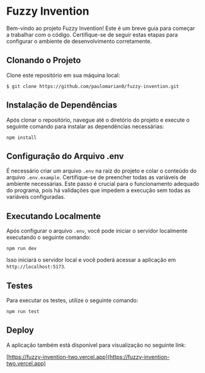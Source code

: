 # Fuzzy Invention

Bem-vindo ao projeto Fuzzy Invention! Este é um breve guia para começar a trabalhar com o código. Certifique-se de seguir estas etapas para configurar o ambiente de desenvolvimento corretamente.

## Clonando o Projeto

Clone este repositório em sua máquina local:

```
$ git clone https://github.com/paulomarian0/fuzzy-invention.git
```


## Instalação de Dependências

Após clonar o repositório, navegue até o diretório do projeto e execute o seguinte comando para instalar as dependências necessárias:

```
npm install
```

## Configuração do Arquivo .env

É necessário criar um arquivo `.env` na raiz do projeto e colar o conteúdo do arquivo `.env.example`. Certifique-se de preencher todas as variáveis de ambiente necessárias. Este passo é crucial para o funcionamento adequado do programa, pois há validações que impedem a execução sem todas as variáveis configuradas.

## Executando Localmente

Após configurar o arquivo `.env`, você pode iniciar o servidor localmente executando o seguinte comando:

```
npm run dev
```

Isso iniciará o servidor local e você poderá acessar a aplicação em `http://localhost:5173`.

## Testes

Para executar os testes, utilize o seguinte comando:

```
npm run test
```

## Deploy

A aplicação também está disponível para visualização no seguinte link:

[https://fuzzy-invention-two.vercel.app](https://fuzzy-invention-two.vercel.app)


